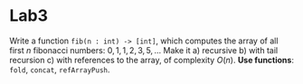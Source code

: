 # Lab3

Write a function `fib(n : int) -> [int]`, which computes the array of all first $n$ fibonacci numbers: $0, 1, 1, 2, 3, 5, \dots$ Make it а) recursive b) with tail recursion c) with references to the array, of complexity $O(n)$. **Use functions**: `fold`, `concat`, `refArrayPush`.
